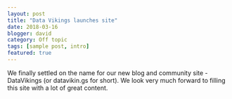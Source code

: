 ```yaml
---
layout: post
title: "Data Vikings launches site"
date: 2018-03-16
blogger: david
category: Off topic
tags: [sample post, intro]
featured: true
---
```


We finally settled on the name for our new blog and community site - DataVikings (or datavikin.gs for short).
We look very much forward to filling this site with a lot of great content.
